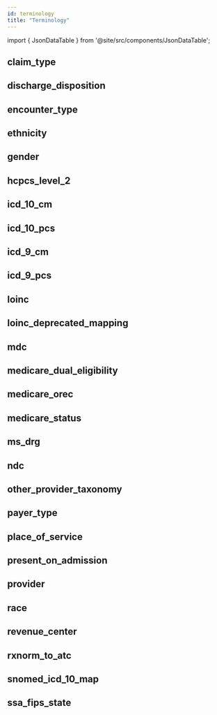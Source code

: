 ```yaml
---
id: terminology
title: "Terminology"
---
```


import { JsonDataTable } from '@site/src/components/JsonDataTable';


## claim_type

<JsonDataTable  jsonPath="nodes.seed\.the_tuva_project\.terminology__claim_type.columns" />

## discharge_disposition

<JsonDataTable  jsonPath="nodes.seed\.the_tuva_project\.terminology__discharge_disposition.columns" />

## encounter_type

<JsonDataTable  jsonPath="nodes.seed\.the_tuva_project\.terminology__encounter_type.columns" />

## ethnicity

<JsonDataTable  jsonPath="nodes.seed\.the_tuva_project\.terminology__ethnicity.columns" />

## gender

<JsonDataTable  jsonPath="nodes.seed\.the_tuva_project\.terminology__gender.columns" />

## hcpcs_level_2

<JsonDataTable  jsonPath="nodes.seed\.the_tuva_project\.terminology__hcpcs_level_2.columns" />

## icd_10_cm

<JsonDataTable  jsonPath="nodes.seed\.the_tuva_project\.terminology__icd_10_cm.columns" />

## icd_10_pcs

<JsonDataTable  jsonPath="nodes.seed\.the_tuva_project\.terminology__icd_10_pcs.columns" />

## icd_9_cm

<JsonDataTable  jsonPath="nodes.seed\.the_tuva_project\.terminology__icd_9_cm.columns" />

## icd_9_pcs

<JsonDataTable  jsonPath="nodes.seed\.the_tuva_project\.terminology__icd_9_pcs.columns" />

## loinc

<JsonDataTable  jsonPath="nodes.seed\.the_tuva_project\.terminology__loinc.columns" />

## loinc_deprecated_mapping

<JsonDataTable  jsonPath="nodes.seed\.the_tuva_project\.terminology__loinc_deprecated_mapping.columns" />

## mdc

<JsonDataTable  jsonPath="nodes.seed\.the_tuva_project\.terminology__mdc.columns" />

## medicare_dual_eligibility

<JsonDataTable  jsonPath="nodes.seed\.the_tuva_project\.terminology__medicare_dual_eligibility.columns" />

## medicare_orec

<JsonDataTable  jsonPath="nodes.seed\.the_tuva_project\.terminology__medicare_orec.columns" />

## medicare_status

<JsonDataTable  jsonPath="nodes.seed\.the_tuva_project\.terminology__medicare_status.columns" />

## ms_drg

<JsonDataTable  jsonPath="nodes.seed\.the_tuva_project\.terminology__ms_drg.columns" />

## ndc

<JsonDataTable  jsonPath="nodes.seed\.the_tuva_project\.terminology__ndc.columns" />

## other_provider_taxonomy

<JsonDataTable  jsonPath="nodes.seed\.the_tuva_project\.terminology__other_provider_taxonomy.columns" />

## payer_type

<JsonDataTable  jsonPath="nodes.seed\.the_tuva_project\.terminology__payer_type.columns" />

## place_of_service

<JsonDataTable  jsonPath="nodes.seed\.the_tuva_project\.terminology__place_of_service.columns" />

## present_on_admission

<JsonDataTable  jsonPath="nodes.seed\.the_tuva_project\.terminology__present_on_admission.columns" />

## provider

<JsonDataTable  jsonPath="nodes.seed\.the_tuva_project\.terminology__provider.columns" />

## race

<JsonDataTable  jsonPath="nodes.seed\.the_tuva_project\.terminology__race.columns" />

## revenue_center

<JsonDataTable  jsonPath="nodes.seed\.the_tuva_project\.terminology__revenue_center.columns" />

## rxnorm_to_atc

<JsonDataTable  jsonPath="nodes.seed\.the_tuva_project\.terminology__rxnorm_to_atc.columns" />

## snomed_icd_10_map

<JsonDataTable  jsonPath="nodes.seed\.the_tuva_project\.terminology__snomed_icd_10_map.columns" />

## ssa_fips_state

<JsonDataTable  jsonPath="nodes.seed\.the_tuva_project\.terminology__ssa_fips_state.columns" />
